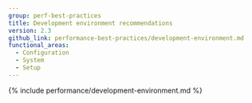 ```yaml
---
group: perf-best-practices
title: Development environment recommendations
version: 2.3
github_link: performance-best-practices/development-environment.md
functional_areas:
  - Configuration
  - System
  - Setup
---
```


{% include performance/development-environment.md %}